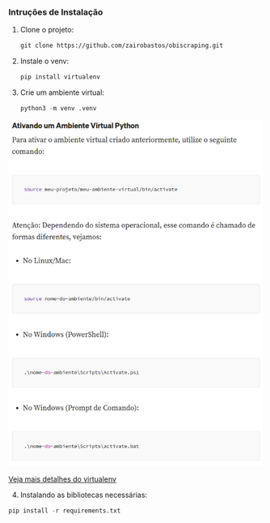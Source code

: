 ### Intruções de Instalação

1. Clone o projeto:

   ```markdown
   git clone https://github.com/zairobastos/obiscraping.git
   ```
2. Instale o venv:

   ```python
   pip install virtualenv
   ```
3. Crie um ambiente virtual:

   ```python
   python3 -m venv .venv
   ```

![ativando](img/image.png)

[Veja mais detalhes do virtualenv](https://medium.com/@habbema/python-virtual-environments-venv-8d3696fc47e5)

4. Instalando as bibliotecas necessárias:

```python
pip install -r requirements.txt
```
